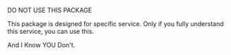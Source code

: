 DO NOT USE THIS PACKAGE

This package is designed for specific service. Only if you fully understand this service, you can use this.

And I Know YOU Don't.
